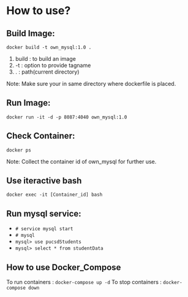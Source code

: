 
# How to use?

## Build Image:
`docker build -t own_mysql:1.0 .`
1. build : to build an image
2. -t : option to provide tagname
3. . : path(current directory)

Note: Make sure your in same directory where dockerfile is placed.

## Run Image:
`docker run -it -d -p 8087:4040 own_mysql:1.0`

## Check Container:
`docker ps`

Note: Collect the container id of own_mysql for further use.

## Use iteractive bash
`docker exec -it [Container_id] bash`

## Run mysql service:
- `# service mysql start`
- `# mysql`
- `mysql> use pucsdStudents`
- `mysql> select * from studentData`
## How to use Docker_Compose
To run containers : `docker-compose up -d`
To stop containers : `docker-compose down`
